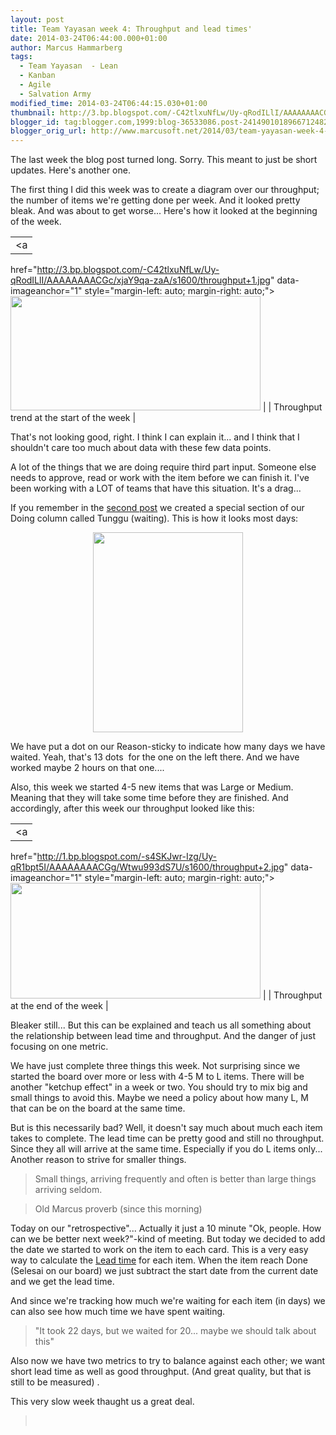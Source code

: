```yaml
---
layout: post
title: Team Yayasan week 4: Throughput and lead times'
date: 2014-03-24T06:44:00.000+01:00
author: Marcus Hammarberg
tags:
  - Team Yayasan  - Lean
  - Kanban
  - Agile
  - Salvation Army
modified_time: 2014-03-24T06:44:15.030+01:00
thumbnail: http://3.bp.blogspot.com/-C42tlxuNfLw/Uy-qRodILlI/AAAAAAAACGc/xjaY9qa-zaA/s72-c/throughput+1.jpg
blogger_id: tag:blogger.com,1999:blog-36533086.post-2414901018966712482
blogger_orig_url: http://www.marcusoft.net/2014/03/team-yayasan-week-4-throughput-and-lead.html
---
```




<div dir="ltr" style="text-align: left;" trbidi="on">

The last week the blog post turned long. Sorry. This meant to just be
short updates. Here's another one.

The first thing I did this week was to create a diagram over our
throughput; the number of items we're getting done per week. And it
looked pretty bleak. And was about to get worse... Here's how it looked
at the beginning of the week.

|                                                                                                         |
|:-------------------------------------------------------------------------------------------------------:|
|                                                    <a
  href="http://3.bp.blogspot.com/-C42tlxuNfLw/Uy-qRodILlI/AAAAAAAACGc/xjaY9qa-zaA/s1600/throughput+1.jpg"
                 data-imageanchor="1" style="margin-left: auto; margin-right: auto;"><img
  src="http://3.bp.blogspot.com/-C42tlxuNfLw/Uy-qRodILlI/AAAAAAAACGc/xjaY9qa-zaA/s1600/throughput+1.jpg"
                             data-border="0" width="400" height="183" /></a>                              |
|                                Throughput trend at the start of the week                                |

That's not looking good, right. I think I can explain it... and I think
that I shouldn't care too much about data with these few data points.

A lot of the things that we are doing require
third part input. Someone else needs to approve, read or work with the
item before we can finish it. I've been working with a LOT of teams that
have this situation. It's a drag...

If you remember in the <a
href="http://www.marcusoft.net/2014/03/team-yayasan-week-2-transparency.html"
target="_blank">second post</a> we created a special section of our
Doing column called Tunggu (waiting). This is how it looks most days:

<div class="separator" style="clear: both; text-align: center;">

<a
href="http://1.bp.blogspot.com/-Kg-g-uCJ1jQ/Uy-roNQTyZI/AAAAAAAACGw/wYANSOKM1fk/s1600/2014-03-24+10.44.28.jpg"
data-imageanchor="1" style="margin-left: 1em; margin-right: 1em;"><img
src="http://1.bp.blogspot.com/-Kg-g-uCJ1jQ/Uy-roNQTyZI/AAAAAAAACGw/wYANSOKM1fk/s1600/2014-03-24+10.44.28.jpg"
data-border="0" width="240" height="320" /></a>

</div>


We have put a dot on our Reason-sticky to indicate how many days we have
waited. Yeah, that's 13 dots  for the one on the left there. And we have
worked maybe 2 hours on that one....

Also, this week we started 4-5 new items that was Large or Medium.
Meaning that they will take some time before they are finished. And
accordingly, after this week our throughput looked like this:


|                                                                                                         |
|:-------------------------------------------------------------------------------------------------------:|
|                                                    <a
  href="http://1.bp.blogspot.com/-s4SKJwr-Izg/Uy-qR1bpt5I/AAAAAAAACGg/Wtwu993dS7U/s1600/throughput+2.jpg"
                 data-imageanchor="1" style="margin-left: auto; margin-right: auto;"><img
  src="http://1.bp.blogspot.com/-s4SKJwr-Izg/Uy-qR1bpt5I/AAAAAAAACGg/Wtwu993dS7U/s1600/throughput+2.jpg"
                             data-border="0" width="400" height="185" /></a>                              |
|                                    Throughput at the end of the week                                    |

Bleaker still... But this can be explained and teach us all something
about the relationship between lead time and throughput. And the danger
of just focusing on one metric.

We have just complete three things this week. Not surprising since we
started the board over more or less with 4-5 M to L items. There will be
another "ketchup effect" in a week or two. You should try to mix big and
small things to avoid this. Maybe we need a policy about how many L, M
that can be on the board at the same time.

But is this necessarily bad? Well, it doesn't say much about much each
item takes to complete. The lead time can be pretty good and still no
throughput. Since they all will arrive at the same time. Especially if
you do L items only... Another reason to strive for smaller things.

> Small things, arriving frequently and often is better than large
> things arriving seldom. 

> Old Marcus proverb (since this morning)

Today on our "retrospective"... Actually it just a 10 minute "Ok,
people. How can we be better next week?"-kind of meeting. But today we
decided to add the date we started to work on the item to each card.
This is a very easy way to calculate the
<a href="http://en.wikipedia.org/wiki/Lead_time" target="_blank">Lead
time</a> for each item. When the item reach Done (Selesai on our board)
we just subtract the start date from the current date and we get the
lead time.

And since we're tracking how much we're waiting for each item (in days)
we can also see how much time we have spent waiting.

> "It took 22 days, but we waited for 20... maybe we should talk about
> this"

Also now we have two metrics to try to balance against each other; we
want short lead time as well as good throughput. (And great quality, but
that is still to be measured) .

This very slow week thaught us a great deal.

>  

</div>
